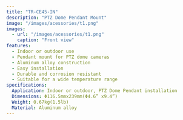 ```yaml
---
title: "TR-CE45-IN"
description: "PTZ Dome Pendant Mount"
image: "/images/acessories/t1.png"
images:
  - url: "/images/acessories/t1.png"
    caption: "Front view"
features:
  - Indoor or outdoor use
  - Pendant mount for PTZ dome cameras
  - Aluminum alloy construction
  - Easy installation
  - Durable and corrosion resistant
  - Suitable for a wide temperature range
specifications:
  Application: Indoor or outdoor, PTZ Dome Pendant installation
  Dimensions: Φ116.5mmx239mm(Φ4.6” x9.4”)
  Weight: 0.67kg(1.5lb)
  Material: Aluminum alloy
---
```

  